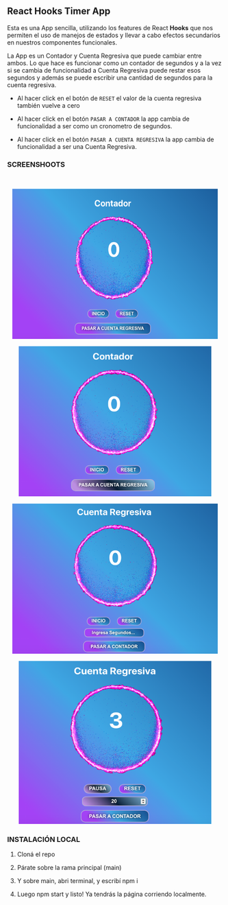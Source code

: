 ## React Hooks Timer App

Esta es una App sencilla, utilizando los features de React __Hooks__ que nos permiten el uso de manejos de estados y llevar a cabo efectos secundarios en nuestros componentes funcionales.

La App es un Contador y Cuenta Regresiva que puede cambiar entre ambos.
Lo que hace es funcionar como un contador de segundos y a la vez si se cambia de funcionalidad a Cuenta Regresiva puede restar esos segundos y además se puede escribir una cantidad de segundos para la cuenta regresiva.

* Al hacer click en el botón de `RESET` el valor de la cuenta regresiva también vuelve a cero

* Al hacer click en el botón `PASAR A CONTADOR` la app cambia de funcionalidad a ser como un cronometro de segundos.

* Al hacer click en el botón `PASAR A CUENTA REGRESIVA` la app cambia de funcionalidad a ser una Cuenta Regresiva.

### SCREENSHOOTS
<br /> 
<p align="center">
 <img height= "350" width="480" alt="not found" src="./main/src/assets/countdown1.png" />  
</p>

<p align="center">
 <img height= "350" width="450" alt="not found" src="./main/src/assets/countdown2.png" />  
</p>

<p align="center">
 <img height= "350" width="480" alt="not found" src="./main/src/assets/countdown3.png" />  
</p>

<p align="center">
 <img height= "380" width="450" alt="not found" src="./main/src/assets/countdown4.png" />  
</p>

### INSTALACIÓN LOCAL

1. Cloná el repo

2. Párate sobre la rama principal (main)

3. Y sobre main, abri terminal, y escribí npm i

4. Luego npm start y listo! Ya tendrás la página corriendo localmente.